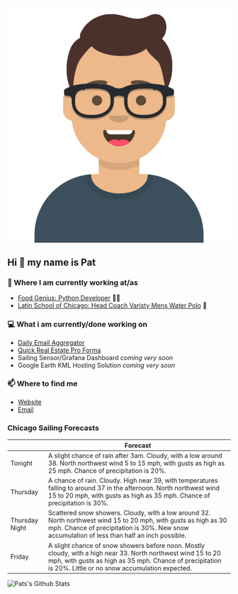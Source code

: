 [![Social banner for p-j-falconer](https://raw.githubusercontent.com/P-J-FALCONER/P-J-FALCONER/master/assets/avataaars.svg)](https://patfalconer.com/)
## Hi :wave: my name is Pat

### 💼 Where I am currently working at/as
- [Food Genius: Python Developer](https://getfoodgenius.com/) 🍔🐍
- [Latin School of Chicago: Head Coach Varisty Mens Water Polo](https://www.latinschool.org/) 🤽


### 💻 What i am currently/done working on
 - [Daily Email Aggregator](https://github.com/P-J-FALCONER/dott_daily_mail)
 - [Quick Real Estate Pro Forma](https://github.com/P-J-FALCONER/henry)
 - Sailing Sensor/Grafana Dashboard *coming very soon*
 - Google Earth KML Hosting Solution *coming very soon*

### 📫 Where to find me
 - [Website](https://patfalconer.com/)
 - [Email](mailto:patrick.j.falconer@gmail.com)


### Chicago Sailing Forecasts
|   | Forecast  |
|---|---|
| Tonight | A slight chance of rain after 3am. Cloudy, with a low around 38. North northwest wind 5 to 15 mph, with gusts as high as 25 mph. Chance of precipitation is 20%. |
| Thursday | A chance of rain. Cloudy. High near 39, with temperatures falling to around 37 in the afternoon. North northwest wind 15 to 20 mph, with gusts as high as 35 mph. Chance of precipitation is 30%. |
| Thursday Night | Scattered snow showers. Cloudy, with a low around 32. North northwest wind 15 to 20 mph, with gusts as high as 30 mph. Chance of precipitation is 30%. New snow accumulation of less than half an inch possible. |
| Friday | A slight chance of snow showers before noon. Mostly cloudy, with a high near 33. North northwest wind 15 to 20 mph, with gusts as high as 35 mph. Chance of precipitation is 20%. Little or no snow accumulation expected. |

![Pats's Github Stats](https://github-readme-stats.vercel.app/api?username=p-j-falconer&show_icons=true&theme=radical)
